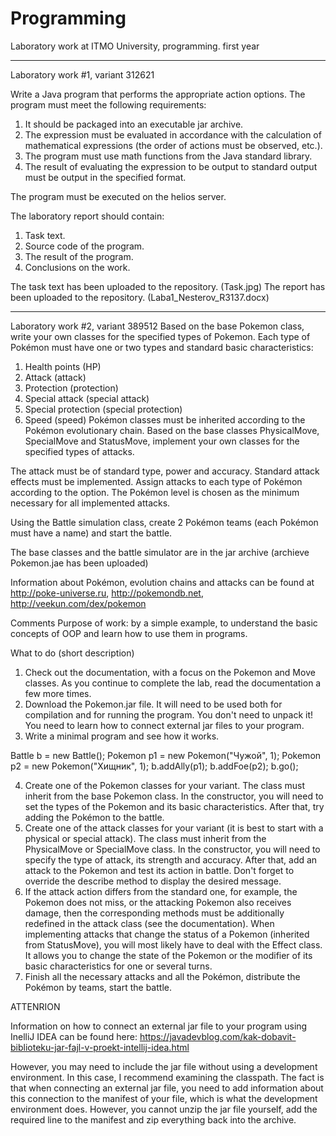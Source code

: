 # Programming
Laboratory work at ITMO University, programming. first year
______________________________________________________________________________________________________________________________________________________________________
Laboratory work #1, variant 312621

Write a Java program that performs the appropriate action options. The program must meet the following requirements:

1. It should be packaged into an executable jar archive.
2. The expression must be evaluated in accordance with the calculation of mathematical expressions (the order of actions must be observed, etc.).
3. The program must use math functions from the Java standard library.
4. The result of evaluating the expression to be output to standard output must be output in the specified format.

The program must be executed on the helios server.

The laboratory report should contain:
1. Task text.
2. Source code of the program.
3. The result of the program.
4. Conclusions on the work.


The task text has been uploaded to the repository. (Task.jpg)
The report has been uploaded to the repository. (Laba1_Nesterov_R3137.docx)

______________________________________________________________________________________________________________________________________________________________________
Laboratory work #2, variant 389512
Based on the base Pokemon class, write your own classes for the specified types of Pokemon. Each type of Pokémon must have one or two types and standard basic characteristics:
1. Health points (HP)
2. Attack (attack)
3. Protection (protection)
4. Special attack (special attack)
5. Special protection (special protection)
6. Speed (speed)
Pokémon classes must be inherited according to the Pokémon evolutionary chain. Based on the base classes PhysicalMove, SpecialMove and StatusMove, implement your own classes for the specified types of attacks.

The attack must be of standard type, power and accuracy. Standard attack effects must be implemented. Assign attacks to each type of Pokémon according to the option. The Pokémon level is chosen as the minimum necessary for all implemented attacks.

Using the Battle simulation class, create 2 Pokémon teams (each Pokémon must have a name) and start the battle.

The base classes and the battle simulator are in the jar archive (archieve Pokemon.jae has been uploaded)

Information about Pokémon, evolution chains and attacks can be found at http://poke-universe.ru, http://pokemondb.net, http://veekun.com/dex/pokemon

Comments
Purpose of work: by a simple example, to understand the basic concepts of OOP and learn how to use them in programs.

What to do (short description)
1. Check out the documentation, with a focus on the Pokemon and Move classes. As you continue to complete the lab, read the documentation a few more times.
2. Download the Pokemon.jar file. It will need to be used both for compilation and for running the program. You don't need to unpack it! You need to learn how to connect external jar files to your program.
3. Write a minimal program and see how it works.

Battle b = new Battle();
Pokemon p1 = new Pokemon("Чужой", 1);
Pokemon p2 = new Pokemon("Хищник", 1);
b.addAlly(p1);
b.addFoe(p2);
b.go();

4. Create one of the Pokemon classes for your variant. The class must inherit from the base Pokemon class. In the constructor, you will need to set the types of the Pokemon and its basic characteristics. After that, try adding the Pokémon to the battle.
5. Create one of the attack classes for your variant (it is best to start with a physical or special attack). The class must inherit from the PhysicalMove or SpecialMove class. In the constructor, you will need to specify the type of attack, its strength and accuracy. After that, add an attack to the Pokemon and test its action in battle. Don't forget to override the describe method to display the desired message.
6. If the attack action differs from the standard one, for example, the Pokemon does not miss, or the attacking Pokemon also receives damage, then the corresponding methods must be additionally redefined in the attack class (see the documentation). When implementing attacks that change the status of a Pokemon (inherited from StatusMove), you will most likely have to deal with the Effect class. It allows you to change the state of the Pokemon or the modifier of its basic characteristics for one or several turns.
7. Finish all the necessary attacks and all the Pokémon, distribute the Pokémon by teams, start the battle.

ATTENRION

Information on how to connect an external jar file to your program using InelliJ IDEA can be found here: https://javadevblog.com/kak-dobavit-biblioteku-jar-fajl-v-proekt-intellij-idea.html

However, you may need to include the jar file without using a development environment. In this case, I recommend examining the classpath. The fact is that when connecting an external jar file, you need to add information about this connection to the manifest of your file, which is what the development environment does. However, you cannot unzip the jar file yourself, add the required line to the manifest and zip everything back into the archive.
